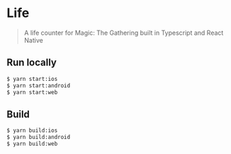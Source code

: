 # Life 

> A life counter for Magic: The Gathering built in Typescript and React Native

## Run locally

```sh
$ yarn start:ios
$ yarn start:android
$ yarn start:web
```

## Build

```sh
$ yarn build:ios
$ yarn build:android
$ yarn build:web
```